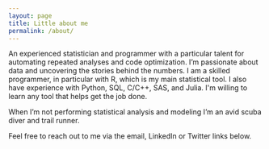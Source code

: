 ```yaml
---
layout: page
title: Little about me
permalink: /about/
---
```


An experienced statistician and programmer with a particular talent for automating repeated analyses and code optimization.  I’m passionate about data and uncovering the stories behind the numbers. I am a skilled programmer, in particular with R, which is my main statistical tool. I also have experience with Python, SQL, C/C++, SAS, and Julia.  I'm willing to learn any tool that helps get the job done. 

When I’m not performing statistical analysis and modeling I’m an avid scuba diver and trail runner.  

Feel free to reach out to me via the email, LinkedIn or Twitter links below.
